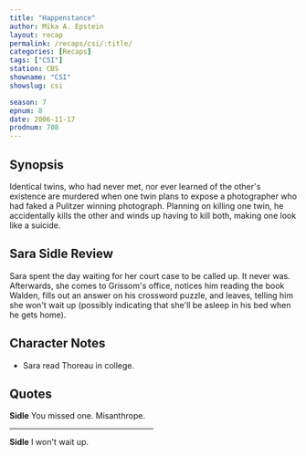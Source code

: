 ```yaml
---
title: "Happenstance"
author: Mika A. Epstein
layout: recap
permalink: /recaps/csi/:title/
categories: [Recaps]
tags: ["CSI"]
station: CBS
showname: "CSI"
showslug: csi

season: 7
epnum: 8 
date: 2006-11-17
prodnum: 708  
---
```


## Synopsis

Identical twins, who had never met, nor ever learned of the other's existence are murdered when one twin plans to expose a photographer who had faked a Pulitzer winning photograph. Planning on killing one twin, he accidentally kills the other and winds up having to kill both, making one look like a suicide.

## Sara Sidle Review

Sara spent the day waiting for her court case to be called up. It never was. Afterwards, she comes to Grissom's office, notices him reading the book Walden, fills out an answer on his crossword puzzle, and leaves, telling him she won't wait up (possibly indicating that she'll be asleep in his bed when he gets home).

## Character Notes

* Sara read Thoreau in college.

## Quotes

**Sidle** You missed one. Misanthrope.

<hr width=50%>

**Sidle** I won't wait up.